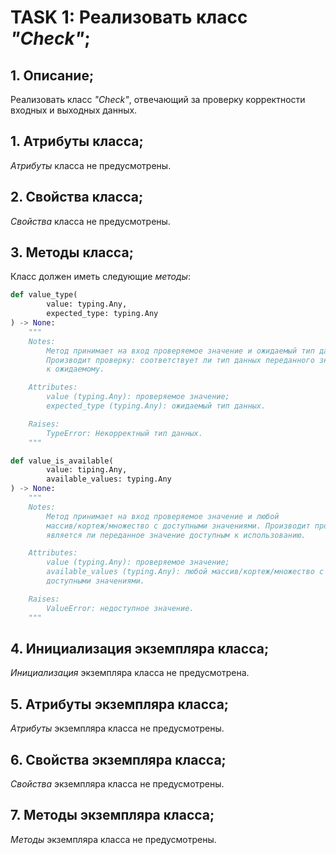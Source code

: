 # TASK 1: Реализовать класс *"Check"*;
## 1. Описание;
Реализовать класс *"Check"*, отвечающий за проверку корректности входных и выходных данных.


## 1. Атрибуты класса;
*Атрибуты* класса не предусмотрены.


## 2. Свойства класса;
*Свойства* класса не предусмотрены.


## 3. Методы класса;
Класс должен иметь следующие *методы*:
```python 3.13
def value_type(
        value: typing.Any,
        expected_type: typing.Any
) -> None:
    """
    Notes:
        Метод принимает на вход проверяемое значение и ожидаемый тип данных.
        Производит проверку: соответствует ли тип данных переданного значения
        к ожидаемому.

    Attributes:
        value (typing.Any): проверяемое значение;
        expected_type (typing.Any): ожидаемый тип данных.

    Raises:
        TypeError: Некорректный тип данных.
    """
```
```python 3.13
def value_is_available(
        value: tiping.Any,
        available_values: typing.Any
) -> None:
    """
    Notes:
        Метод принимает на вход проверяемое значение и любой
        массив/кортеж/множество с доступными значениями. Производит проверку:
        является ли переданное значение доступным к использованию.

    Attributes:
        value (typing.Any): проверяемое значение;
        available_values (typing.Any): любой массив/кортеж/множество с
        доступными значениями.

    Raises:
        ValueError: недоступное значение.
    """
```


## 4. Инициализация экземпляра класса;
*Инициализация* экземпляра класса не предусмотрена.


## 5. Атрибуты экземпляра класса;
*Атрибуты* экземпляра класса не предусмотрены.


## 6. Свойства экземпляра класса;
*Свойства* экземпляра класса не предусмотрены.


## 7. Методы экземпляра класса;
*Методы* экземпляра класса не предусмотрены.
